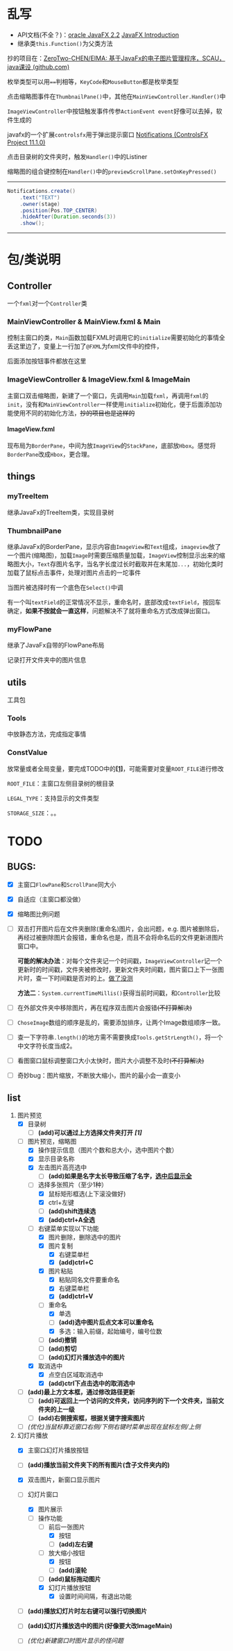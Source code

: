 # 乱写


- API文档(不全？)：[oracle  JavaFX 2.2](https://docs.oracle.com/javafx/2/api/index.html)	[JavaFX Introduction](https://www.demo2s.com/java/javafx-introduction.html)
- 继承类`this.Function()`为父类方法



抄的项目在：[ZeroTwo-CHEN/EIMA: 基于JavaFx的电子图片管理程序，SCAU，java课设 (github.com)](https://github.com/ZeroTwo-CHEN/EIMA)



枚举类型可以用`==`判相等，`KeyCode`和`MouseButton`都是枚举类型

点击缩略图事件在`ThumbnailPane()`中，其他在`MainViewController.Handler()`中



`ImageViewController`中按钮触发事件传参`ActionEvent event`好像可以去掉，软件生成的



javafx的一个扩展`controlsfx`用于弹出提示窗口		[Notifications (ControlsFX Project 11.1.0)](https://controlsfx.github.io/javadoc/11.1.0/org.controlsfx.controls/org/controlsfx/control/Notifications.html)





点击目录树的文件夹时，触发`Handler()`中的Listiner

缩略图的组合键控制在`Handler()`中的`previewScrollPane.setOnKeyPressed()`





---

```java
Notifications.create()
	.text("TEXT")
    .owner(stage)
    .position(Pos.TOP_CENTER)
    .hideAfter(Duration.seconds(3))
    .show();
```





---



# 包/类说明

## Controller

一个`fxml`对一个`Controller`类

### 	MainViewController & MainView.fxml & Main

控制主窗口的类，`Main`函数加载FXML时调用它的`initialize`需要初始化的事情全丢这里边了，变量上一行加了`@FXML`为fxml文件中的控件，

后面添加按钮事件都放在这里



### 	ImageViewController & ImageView.fxml & ImageMain

主窗口双击缩略图，新建了一个窗口，先调用`Main`加载`fxml`，再调用`fxml`的`init`，没有和`MainViewController`一样使用`initialize`初始化，便于后面添加功能使用不同的初始化方法，~~抄的项目也是这样的~~

#### ImageView.fxml

现布局为`BorderPane`，中间为放`ImageView`的`StackPane`，底部放`Hbox`。感觉将`BorderPane`改成`Hbox`，更合理。

## things

### 	myTreeItem

继承JavaFx的TreeItem类，实现目录树

### 	ThumbnailPane

继承JavaFx的BorderPane，显示内容由`ImageView`和`Text`组成，`imageview`放了一个图片(缩略图)，加载`Image`时需要压缩质量加载，`ImageView`控制显示出来的缩略图大小，`Text`存图片名字，当名字长度过长时截取并在末尾加`...`，初始化类时加载了鼠标点击事件，处理对图片点击的一坨事件

当图片被选择时有一个底色在`Select()`中调

有一个叫`textField`的正常情况不显示，重命名时，底部改成`textField`，按回车确定，**如果不按就会一直这样**，问题解决不了就将重命名方式改成弹出窗口。

### 	myFlowPane

继承了JavaFx自带的FlowPane布局

记录打开文件夹中的图片信息


## utils

工具包

### 	Tools

中放静态方法，完成指定事情

### 	ConstValue

放常量或者全局变量，要完成TODO中的[__[1]__](#jmp1)，可能需要对变量`ROOT_FILE`进行修改

`ROOT_FILE`：主窗口左侧目录树的根目录

`LEGAL_TYPE`：支持显示的文件类型

`STORAGE_SIZE`：。。



# TODO

## BUGS:

- [x] 主窗口`FlowPane`和`ScrollPane`同大小

- [x] 自适应（主窗口都没做）

- [x] 缩略图比例问题

- [ ] 双击打开图片后在文件夹删除(重命名)图片，会出问题，e.g. 图片被删除后，再经过被删除图片会报错，重命名也是，而且不会将命名后的文件更新进图片窗口中。

    ​	**可能的解决办法**：对每个文件夹记一个时间戳，`ImageViewController`记一个更新时的时间戳，文件夹被修改时，更新文件夹时间戳，图片窗口上下一张图片时，查一下时间戳是否对的上。<u>做了没测</u>

    ​	**方法二**：`System.currentTimeMillis()`获得当前时间戳，和`Controller`比较

    

- [ ] 在外部文件夹中移除图片，再在程序双击图片会报错~~(不打算解决)~~

- [ ] `ChoseImage`数组的顺序是乱的，需要添加排序，让两个Image数组顺序一致。

- [ ] 查一下字符串`.length()`的地方需不需要换成`Tools.getStrLength()`，将一个中文字符长度当成2。

- [ ] 看图窗口鼠标调整窗口大小太快时，图片大小调整不及时~~(不打算解决)~~

- [ ] 奇妙bug：图片缩放，不断放大缩小，图片的最小会一直变小

## list

1. 图片预览
    - [x] 目录树
        - [ ] __(add)可以通过上方选择文件夹打开__		<span id="jmp1">___[1]___</span>
    - [ ] 图片预览，缩略图
        - [x] 操作提示信息（图片个数和总大小，选中图片个数）
        - [x] 显示目录名称
        - [x] 左击图片高亮选中
            - [ ] __(add)如果是名字太长导致压缩了名字，<u>选中后显示全</u>__
        - [ ] 选择多张照片（至少1种）
            - [x] 鼠标矩形框选(上下滚没做好)
            - [x] ctrl+左键
            - [ ] __(add)shift连续选__
            - [x] __(add)ctrl+A全选__
        - [ ] 右键菜单实现以下功能
            - [x] 图片删除，删除选中的图片
            - [x] 图片复制
                - [x] 右键菜单栏
                - [x] __(add)ctrl+C__
            - [x] 图片粘贴
                - [x] 粘贴同名文件要重命名
                - [x] 右键菜单栏
                - [x] __(add)ctrl+V__
            - [ ] 重命名
                - [x] 单选
                - [ ] __(add)选中图片后点文本可以重命名__
                - [x] 多选：输入前缀，起始编号，编号位数
            - [ ] __(add)撤销__
            - [ ] __(add)剪切__
            - [ ] __(add)幻灯片播放选中的图片__
        - [x] 取消选中
            - [x] 点空白区域取消选中
            - [x] __(add)ctrl下点击选中的取消选中__
    - [ ] **(add)最上方文本框，通过修改路径更新**
        - [ ] **(add)可返回上一个访问的文件夹，访问序列的下一个文件夹，当前文件夹的上一级**
        - [ ] **(add)右侧搜索框，根据关键字搜索图片**
    - [ ] _(优化)当鼠标靠近窗口右侧/下侧右键时菜单出现在鼠标左侧/上侧_
2. 幻灯片播放
    - [x] 主窗口幻灯片播放按钮
    - [ ] __(add)播放当前文件夹下的所有图片(含子文件夹内的)__
    - [x] 双击图片，新窗口显示图片
    - [ ] 幻灯片窗口
        - [x] 图片展示
        - [ ] 操作功能
            - [ ] 前后一张图片
                - [x] 按钮
                - [ ] __(add)左右键__
            - [ ] 放大缩小按钮
                - [x] 按钮
                - [ ] __(add)滚轮__
            - [ ] __(add)鼠标拖动图片__
            - [x] 幻灯片播放按钮
                - [x] 设置时间间隔，有退出功能
    - [ ] __(add)播放幻灯片时左右键可以强行切换图片__
    - [ ] __(add)幻灯片播放选中的图片(好像要大改ImageMain)__
    - [ ] _(优化)新建窗口时图片显示的怪问题_

